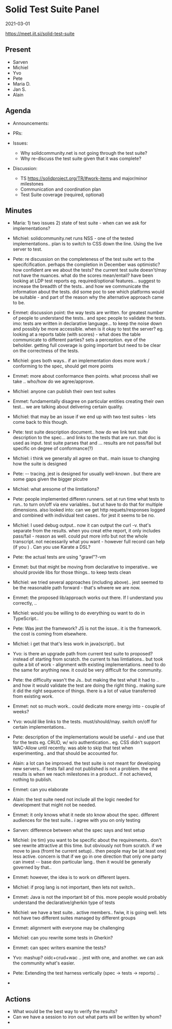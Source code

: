 # Solid Test Suite Panel
2021-03-01

https://meet.jit.si/solid-test-suite

## Present
* Sarven
* Michiel
* Yvo
* Pete
* Maria D.
* Jan S.
* Alain

## Agenda
* Announcements:

* PRs:

* Issues:
    * Why solidcommunity.net is not going through the test suite?
    * Why re-discuss the test suite given that it was complete?

* Discussion:
  * TS https://solidproject.org/TR/#work-items and major/minor milestones
  * Communication and coordination plan
  * Test Suite coverage (required, optional)


## Minutes

* Maria: 1) two issues 2) state of test suite - when can we ask for implementations?

* Michiel: solidcommunity.net runs NSS - one of the tested implementations.. plan is to switch to CSS down the line. Using the live server to test.

* Pete: re discussion on the completeness of the test suite wrt to the specifcification. perhaps the completion in December was optimistic? how confident are we about the tests? the current test suite doesn't/may not have the nuances. what do the scores mean/entail? have been looking at LDP test reports eg. required/optional features... suggest to increase the breadth of the tests.. and how we communicate the information about the tests. did some poc to see which platforms would be suitable - and part of the reason why the alternative approach came to be.

* Emmet: discussion point: the way tests are written. for greatest number of people to understand the tests.. and spec people to validate the tests. imo: tests are written in declarative language... to keep the noise down and possibly be more accessible. when is it okay to test the server? eg. looking at a reports table (with scores) - what does the table communicate to different parties? sets a perception. eye of the beholder. getting full coverage is going important but need to be clear on the correctness of the tests.

* Michiel: goes both ways.. if an implementation does more work / conforming to the spec, should get more points

* Emmet: more about conformance then points. what process shall we take .. who/how do we agree/approve.

* Michiel: anyone can publish their own test suites

* Emmet: fundamentally disagree on particular entities creating their own test... we are talking about delivering certain quality.

* Michiel: that may be an issue if we end up with two test suites - lets come back to this though.

* Pete: test suite description document.. how do we link test suite description to the spec... and links to the tests that are run. that doc is used as input. test suite parses that and ... results are not pass/fail but specific on degree of conformance(?)

* Michiel: i think we generally all agree on that.. main issue to changing how the suite is designed

* Pete: -- tracing. jest is designed for usually well-known . but there are some gaps given the bigger picutre

* Michiel: what aresome of the limtiations?

* Pete: people implemented differen runners. set at run time what tests to run.. to turn on/off via env variables.. but ut have to do that for multiple dimensions. also looked into: can we get http requets/responses logged and combined with individual test cases.. for jest it seems to be no.

* Michiel: I used debug output.. now it can output the curl -v. that's separate from the results. when you creat ethe report, it only includes pass/fail - reason as well. could put more info but not the whole transcript. not necessarily what you want - however full record can help (if you ) . Can you use Karate a DSL?

* Pete: the actual tests are using "grawl"?-vm 

* Emmet: but that might be moving from declarative to imperative.. we should provide libs for those things.. to keep tests clean

* Michiel: we tried several approaches (including above).. jest seemed to be the reasonable path forward - that's whwere we are now.

* Emmet: the proposed lib/approach works out there. If I understand you correctly, .. 

* Michiel: would you be willing to do everything ou want to do in TypeScript.. 

* Pete: Was jest the framework? JS is not the issue.. it is the framework. the cost is coming from elsewhere.

* Michiel: i get that that's less work in java(script).. but 

* Yvo: is there an upgrade path from current test suite to proposed? instead of starting from scratch. the current ts has limtiations.. but took quite a bit of work - alignment with existing implementations. need to do the same for anything new. it could be very difficult for the community.

* Pete: the difficulty wasn't the Js.. but making the test what it had to .. and how it would validate the test are doing the right thing.. making sure it did the right sequence of things. there is a lot of value transferred from existing work.

* Emmet: not so much work.. could dedicate more energy into - couple of weeks?

* Yvo: would like links to the tests. must/should/may. switch on/off for certain implementations.. 

* Pete: description of the implementations would be useful - and use that for the tests eg. CRUD, w/ w/o authentication.. eg. CSS didn't support WAC-Allow until recently. was able to skip that test when experimenting.. and that should be accounted for.

* Alain: a lot can be improved. the test suite is not meant for developing new servers.. if tests fail and not published is not a problem. the end results is when we reach milestones in a product.. if not achieved, nothing to publish.

* Emmet: can you elaborate

* Alain: the test suite need not include all the logic needed for development that might not be needed.

* Emmet: it only knows what it nede sto know about the spec. different audiences for the test suite.. i agree with you on only testing 

* Sarven: difference between what the spec says and test setup

* Michiel: (re tim) you want to be specific about the requirements.. don't see rewrite attractive at this time. but obviously not from scratch. if we move to java (fromt he current setup).. then people may be (at least one) less active. concern is that if we go in one direction that only one party can invest -- base don particular lang.. then it would be generally governed by that..

* Emmet: however, the idea is to work on different layers.

* Michiel: if prog lang is not important, then lets not switch.. 

* Emmet: Java is not the important bit of this. more people would probably understand the declarative/gherkin type of tests

* Michiel: we have a test suite.. active members.. fwiw, it is going well. lets not have two different suites managed by different groups

* Emmet: alignment with everyone may be challenging

* Michiel: can you rewrite some tests in Gherkin?

* Emmet: can spec writers examine the tests?

* Yvo: mashup? oidc+crud+wac .. jest with one, and another. we can ask the community what's easier.

* Pete: Extending the test harness vertically (spec -> tests -> reports) .. 

* 

## Actions
* What would be the best way to verify the results?
* Can we have a session to iron out what parts will be written by whom?
* 

